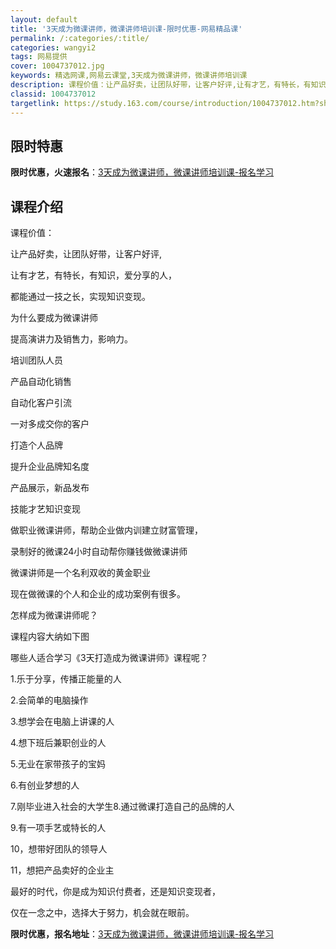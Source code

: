 ```yaml
---
layout: default
title: '3天成为微课讲师，微课讲师培训课-限时优惠-网易精品课'
permalink: /:categories/:title/
categories: wangyi2
tags: 网易提供
cover: 1004737012.jpg
keywords: 精选网课,网易云课堂,3天成为微课讲师，微课讲师培训课
description: 课程价值：让产品好卖，让团队好带，让客户好评,让有才艺，有特长，有知识，爱分享的人，都能通过一技之长，实现知识变现。为什
classid: 1004737012
targetlink: https://study.163.com/course/introduction/1004737012.htm?share=1&shareId=1025206652&utm_campaign=share&utm_medium=iphoneShare&utm_source=&utm_u=1025206652
---
```


## 限时特惠

**限时优惠，火速报名**：[3天成为微课讲师，微课讲师培训课-报名学习](https://study.163.com/course/introduction/1004737012.htm?share=1&shareId=1025206652&utm_campaign=share&utm_medium=iphoneShare&utm_source=&utm_u=1025206652)

## 课程介绍

课程价值：

让产品好卖，让团队好带，让客户好评,

让有才艺，有特长，有知识，爱分享的人，

都能通过一技之长，实现知识变现。



为什么要成为微课讲师

提高演讲力及销售力，影响力。

培训团队人员

产品自动化销售

自动化客户引流

一对多成交你的客户

打造个人品牌

提升企业品牌知名度

产品展示，新品发布

技能才艺知识变现

做职业微课讲师，帮助企业做内训建立财富管理，

录制好的微课24小时自动帮你赚钱做微课讲师

微课讲师是一个名利双收的黄金职业

现在做微课的个人和企业的成功案例有很多。

 

怎样成为微课讲师呢？

课程内容大纳如下图



哪些人适合学习《3天打造成为微课讲师》课程呢？

1.乐于分享，传播正能量的人

2.会简单的电脑操作 

3.想学会在电脑上讲课的人 

4.想下班后兼职创业的人 

5.无业在家带孩子的宝妈 

6.有创业梦想的人

7.刚毕业进入社会的大学生8.通过微课打造自己的品牌的人 

9.有一项手艺或特长的人 

10，想带好团队的领导人 

11，想把产品卖好的企业主 



最好的时代，你是成为知识付费者，还是知识变现者，

仅在一念之中，选择大于努力，机会就在眼前。

**限时优惠，报名地址**：[3天成为微课讲师，微课讲师培训课-报名学习](https://study.163.com/course/introduction/1004737012.htm?share=1&shareId=1025206652&utm_campaign=share&utm_medium=iphoneShare&utm_source=&utm_u=1025206652)

